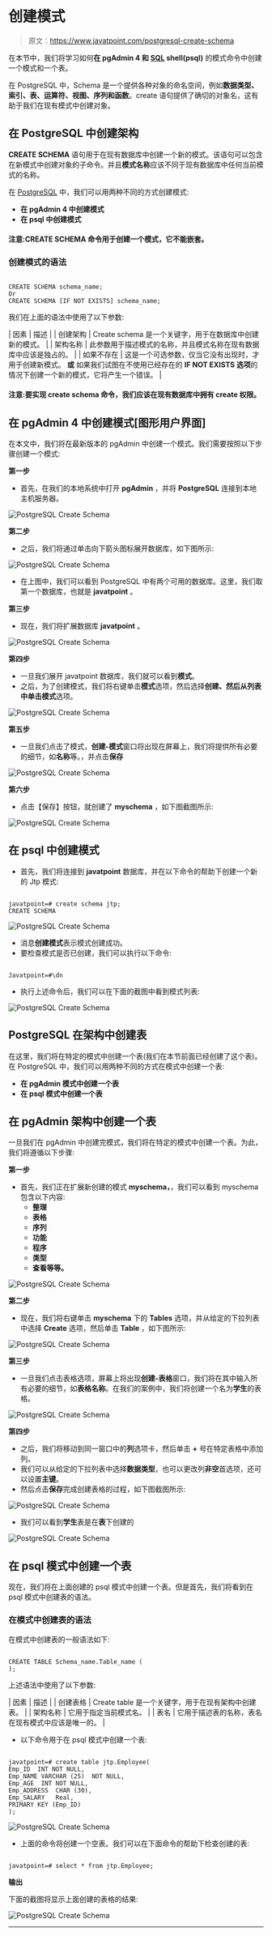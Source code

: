 # 创建模式

> 原文：<https://www.javatpoint.com/postgresql-create-schema>

在本节中，我们将学习如何**在 pgAdmin 4 和 [SQL](https://www.javatpoint.com/sql-tutorial) shell(psql)** 的模式命令中创建一个模式和一个表。

在 PostgreSQL 中，Schema 是一个提供各种对象的命名空间，例如**数据类型、索引、表、运算符、视图、序列和函数**。create 语句提供了确切的对象名，这有助于我们在现有模式中创建对象。

## 在 PostgreSQL 中创建架构

**CREATE SCHEMA** 语句用于在现有数据库中创建一个新的模式。该语句可以包含在新模式中创建对象的子命令。并且**模式名称**应该不同于现有数据库中任何当前模式的名称。

在 [PostgreSQL](https://www.javatpoint.com/postgresql-tutorial) 中，我们可以用两种不同的方式创建模式:

*   **在 pgAdmin 4 中创建模式**
*   **在 psql 中创建模式**

#### 注意:CREATE SCHEMA 命令用于创建一个模式，它不能嵌套。

### 创建模式的语法

```

CREATE SCHEMA schema_name;  
Or
CREATE SCHEMA [IF NOT EXISTS] schema_name;

```

我们在上面的语法中使用了以下参数:

| 因素 | 描述 |
| 创建架构 | Create schema 是一个关键字，用于在数据库中创建新的模式。 |
| 架构名称 | 此参数用于描述模式的名称，并且模式名称在现有数据库中应该是独占的。 |
| 如果不存在 | 这是一个可选参数，仅当它没有出现时，才用于创建新模式。
**或**
如果我们试图在不使用已经存在的 **IF NOT EXISTS 选项**的情况下创建一个新的模式，它将产生一个错误。 |

#### 注意:要实现 create schema 命令，我们应该在现有数据库中拥有 create 权限。

## 在 pgAdmin 4 中创建模式[图形用户界面]

在本文中，我们将在最新版本的 pgAdmin 中创建一个模式。我们需要按照以下步骤创建一个模式:

**第一步**

*   首先，在我们的本地系统中打开 **pgAdmin** ，并将 **PostgreSQL** 连接到本地主机服务器。

![PostgreSQL Create Schema](img/29c0ce3f704942fd14325f83b3a91362.png)

**第二步**

*   之后，我们将通过单击向下箭头图标展开数据库，如下图所示:

![PostgreSQL Create Schema](img/7736a063b8cc0c8f97a4918a4a3eabd1.png)

*   在上图中，我们可以看到 PostgreSQL 中有两个可用的数据库。这里，我们取第一个数据库，也就是 **javatpoint** 。

**第三步**

*   现在，我们将扩展数据库 **javatpoint** 。

![PostgreSQL Create Schema](img/3699b2ab1f17ff208fb8f7e6d14d95ee.png)

**第四步**

*   一旦我们展开 javatpoint 数据库，我们就可以看到**模式**。
*   之后，为了创建模式，我们将右键单击**模式**选项，然后选择**创建、**然后从列表中单击**模式**选项。

![PostgreSQL Create Schema](img/8a3f155e81090363129c85a600fc3582.png)

**第五步**

*   一旦我们点击了模式，**创建-模式**窗口将出现在屏幕上，我们将提供所有必要的细节，如**名称**等。，并点击**保存**

![PostgreSQL Create Schema](img/4ab20e20ab0b6be5f7e17a023e22e591.png)

**第六步**

*   点击【保存】按钮，就创建了 **myschema** ，如下图截图所示:

![PostgreSQL Create Schema](img/af68b30d21d245507b4d0e8077af5eb6.png)

## 在 psql 中创建模式

*   首先，我们将连接到 **javatpoint** 数据库，并在以下命令的帮助下创建一个新的 Jtp 模式:

```

javatpoint=# create schema jtp;
CREATE SCHEMA

```

![PostgreSQL Create Schema](img/963c0eb0e088dbd4994768fe4408302c.png)

*   消息**创建模式**表示模式创建成功。
*   要检查模式是否已创建，我们可以执行以下命令:

```

Javatpoint=#\dn

```

*   执行上述命令后，我们可以在下面的截图中看到模式列表:

![PostgreSQL Create Schema](img/361431079000d8a1af1d8ace6dbb2874.png)

## PostgreSQL 在架构中创建表

在这里，我们将在特定的模式中创建一个表(我们在本节前面已经创建了这个表)。在 PostgreSQL 中，我们可以用两种不同的方式在模式中创建一个表:

*   **在 pgAdmin 模式中创建一个表**
*   **在 psql 模式中创建一个表**

## 在 pgAdmin 架构中创建一个表

一旦我们在 pgAdmin 中创建完模式，我们将在特定的模式中创建一个表。为此，我们将遵循以下步骤:

**第一步**

*   首先，我们正在扩展新创建的模式 **myschema，**，我们可以看到 myschema 包含以下内容:
    *   **整理**
    *   **表格**
    *   **序列**
    *   **功能**
    *   **程序**
    *   **类型**
    *   **查看等等。**

![PostgreSQL Create Schema](img/f0d579a27e1743204914238146f532b2.png)

**第二步**

*   现在，我们将右键单击 **myschema** 下的 **Tables** 选项，并从给定的下拉列表中选择 **Create** 选项，然后单击 **Table** ，如下图所示:

![PostgreSQL Create Schema](img/17cfc93c87cc0a5b912f7abb0307bea5.png)

**第三步**

*   一旦我们点击表格选项，屏幕上将出现**创建-表格**窗口，我们将在其中输入所有必要的细节，如**表格名称**。在我们的案例中，我们将创建一个名为**学生**的表格。

![PostgreSQL Create Schema](img/26862cf4b3b29216a68bb1c6e03a7245.png)

**第四步**

*   之后，我们将移动到同一窗口中的**列**选项卡，然后单击 **+** 号在特定表格中添加列。
*   我们可以从给定的下拉列表中选择**数据类型**，也可以更改列**非空**首选项，还可以设置**主键**。
*   然后点击**保存**完成创建表格的过程，如下图截图所示:

![PostgreSQL Create Schema](img/28c805afaaf0df25193c802536eabe18.png)

*   我们可以看到**学生**表是在**表**下创建的

![PostgreSQL Create Schema](img/02da0123e00e4a8fcf2071b634550eaf.png)

## 在 psql 模式中创建一个表

现在，我们将在上面创建的 psql 模式中创建一个表。但是首先，我们将看到在 psql 模式中创建表的语法。

### 在模式中创建表的语法

在模式中创建表的一般语法如下:

```

CREATE TABLE Schema_name.Table_name (
);

```

上述语法中使用了以下参数:

| 因素 | 描述 |
| 创建表格 | Create table 是一个关键字，用于在现有架构中创建表。 |
| 架构名称 | 它用于指定当前模式名。 |
| 表名 | 它用于描述表的名称，表名在现有模式中应该是唯一的。 |

*   以下命令用于在 psql 模式中创建一个表:

```

javatpoint=# create table jtp.Employee( 
Emp_ID  INT NOT NULL, 
Emp_NAME VARCHAR (25)  NOT NULL, 
Emp_AGE  INT NOT NULL, 
Emp_ADDRESS  CHAR (30), 
Emp_SALARY   Real, 
PRIMARY KEY (Emp_ID)
);

```

![PostgreSQL Create Schema](img/d2230495bcee26fec8c9f3f7eeb8e449.png)

*   上面的命令将创建一个空表。我们可以在下面命令的帮助下检查创建的表:

```

javatpoint=# select * from jtp.Employee;

```

**输出**

下面的截图将显示上面创建的表格的结果:

![PostgreSQL Create Schema](img/1c941a2cd205880549528522d150cb49.png)

* * *
